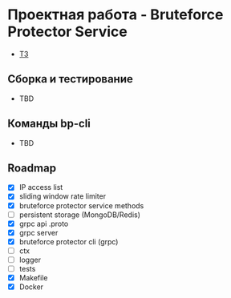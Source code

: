 # Проектная работа - Bruteforce Protector Service

- [ТЗ](docs/specification.md)

## Сборка и тестирование
- TBD

## Команды bp-cli
- TBD 

## Roadmap

- [x] IP access list  
- [x] sliding window rate limiter  
- [x] bruteforce protector service methods  
- [ ] persistent storage (MongoDB/Redis)  
- [x] grpc api .proto  
- [x] grpc server  
- [x] bruteforce protector cli (grpc)
- [ ] ctx
- [ ] logger
- [ ] tests
- [x] Makefile
- [x] Docker
